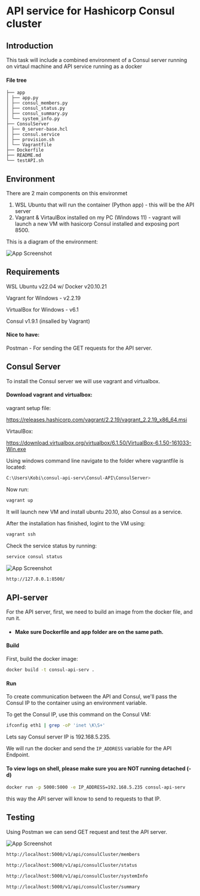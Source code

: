 
# API service for Hashicorp Consul cluster

## Introduction
This task will include a combined environment of a Consul server running on virtaul machine and API service running as a docker

#### File tree
```
├── app           
│ ├── app.py
│ ├── consul_members.py
│ ├── consul_status.py
│ ├── consul_summary.py
│ └── system_info.py
├── ConsulServer
│ ├── 0_server-base.hcl
│ ├── consul.service
│ ├── provision.sh
│ └── Vagrantfile
├── Dockerfile
├── README.md
└── testAPI.sh
```
## Environment


There are 2 main components on this environmet
1. WSL Ubuntu that will run the container (Python app) - this will be the API server
2. Vagrant & VirtaulBox installed on my PC (Windows 11) - vagrant will launch a new VM with hasicorp Consul installed and exposing port 8500.



This is a diagram of the environment:

![App Screenshot](https://i.postimg.cc/nzdk63yk/drawio-2.png)

## Requirements

WSL Ubuntu v22.04 w/ Docker v20.10.21

Vagrant for Windows - v2.2.19

VirtualBox for Windows - v6.1

Consul v1.9.1 (insalled by Vagrant)

#### Nice to have:
Postman - For sending the GET requests for the API server.

## Consul Server
To install the Consul server we will use vagrant and virtualbox.

#### Download vagrant and virtualbox:

vagrant setup file:

https://releases.hashicorp.com/vagrant/2.2.19/vagrant_2.2.19_x86_64.msi

VirtaulBox:

https://download.virtualbox.org/virtualbox/6.1.50/VirtualBox-6.1.50-161033-Win.exe


Using windows command line navigate to the folder where vagrantfile is located:


```bash
C:\Users\Kobi\consul-api-serv\Consul-API\ConsulServer>
```

Now run:

```bash
vagrant up
```

It will launch new VM and install ubuntu 20.10, also Consul as a service.

After the installation has finished, logint to the VM using:

```bash
vagrant ssh
```
Check the service status by running:
```bash
service consul status
```

![App Screenshot](https://i.postimg.cc/nLwrg5FT/consul.png)

```bash
http://127.0.0.1:8500/
```

## API-server

For the API server, first, we need to build an image from the docker file, and run it.

* #### Make sure Dockerfile and app folder are on the same path.




#### Build

First, build the docker image:

```bash
docker build -t consul-api-serv .
```

#### Run

To create communication between the API and Consul, we'll pass the Consul IP to the container using an environment variable.

To get the Consul IP, use this command on the Consul VM:

```bash
ifconfig eth1 | grep -oP 'inet \K\S+'
```
Lets say Consul server IP is 192.168.5.235.

We will run the docker and send the `IP_ADDRESS` variable for the API Endpoint.



#### To view logs on shell, please make sure you are NOT running detached (-d)

```bash
docker run -p 5000:5000 -e IP_ADDRESS=192.168.5.235 consul-api-serv
```

this way the API server will know to send to requests to that IP.


## Testing

Using Postman we can send GET request and test the API server.

![App Screenshot](https://i.postimg.cc/3wHWTpm0/postman.png)

```bash
http://localhost:5000/v1/api/consulCluster/members

http://localhost:5000/v1/api/consulCluster/status

http://localhost:5000/v1/api/consulCluster/systemInfo

http://localhost:5000/v1/api/consulCluster/summary
```

